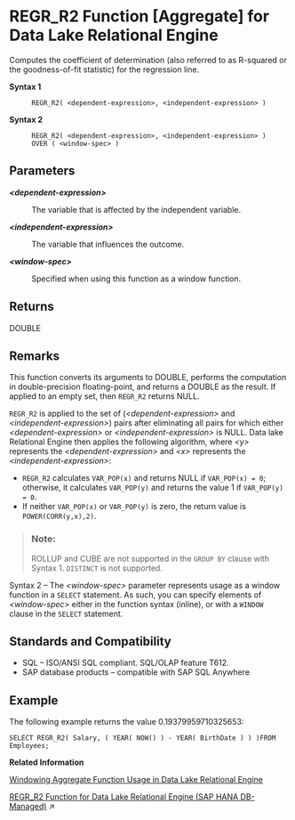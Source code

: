 <!-- loioa575c77684f210158d23e68bbd456148 -->

# REGR\_R2 Function \[Aggregate\] for Data Lake Relational Engine

Computes the coefficient of determination \(also referred to as R-squared or the goodness-of-fit statistic\) for the regression line.




<dl>
<dt><b>

Syntax 1

</b></dt>
<dd>

```
REGR_R2( <dependent-expression>, <independent-expression> )
```



</dd><dt><b>

Syntax 2

</b></dt>
<dd>

```
REGR_R2( <dependent-expression>, <independent-expression> )
OVER ( <window-spec> )
```



</dd>
</dl>



<a name="loioa575c77684f210158d23e68bbd456148__REGR_R2_parm1"/>

## Parameters


<dl>
<dt><b>

*<dependent-expression\>*

</b></dt>
<dd>

The variable that is affected by the independent variable.



</dd><dt><b>

*<independent-expression\>*

</b></dt>
<dd>

The variable that influences the outcome.



</dd><dt><b>

*<window-spec\>*

</b></dt>
<dd>

Specified when using this function as a window function.



</dd>
</dl>



<a name="loioa575c77684f210158d23e68bbd456148__REGR_R2_returns1"/>

## Returns

DOUBLE



<a name="loioa575c77684f210158d23e68bbd456148__REGR_R2_remarks1"/>

## Remarks

This function converts its arguments to DOUBLE, performs the computation in double-precision floating-point, and returns a DOUBLE as the result. If applied to an empty set, then `REGR_R2` returns NULL.

`REGR_R2` is applied to the set of \(*<dependent-expression\>* and *<independent-expression\>*\) pairs after eliminating all pairs for which either *<dependent-expression\>* or *<independent-expression\>* is NULL. Data lake Relational Engine then applies the following algorithm, where *<y\>* represents the *<dependent-expression\>* and *<x\>* represents the *<independent-expression\>*:

-   `REGR_R2` calculates `VAR_POP(x)` and returns NULL if `VAR_POP(x) = 0`; otherwise, it calculates `VAR_POP(y)` and returns the value 1 if `VAR_POP(y) = 0`.
-   If neither `VAR_POP(x)` or `VAR_POP(y)` is zero, the return value is `POWER(CORR(y,x),2)`.

> ### Note:  
> ROLLUP and CUBE are not supported in the `GROUP BY` clause with Syntax 1. `DISTINCT` is not supported.

Syntax 2 – The *<window-spec\>* parameter represents usage as a window function in a `SELECT` statement. As such, you can specify elements of *<window-spec\>* either in the function syntax \(inline\), or with a `WINDOW` clause in the `SELECT` statement.



<a name="loioa575c77684f210158d23e68bbd456148__REGR_R2_standards1"/>

## Standards and Compatibility

-   SQL – ISO/ANSI SQL compliant. SQL/OLAP feature T612.
-   SAP database products – compatible with SAP SQL Anywhere



<a name="loioa575c77684f210158d23e68bbd456148__REGR_R2_examples1"/>

## Example

The following example returns the value 0.19379959710325653:

```
SELECT REGR_R2( Salary, ( YEAR( NOW() ) - YEAR( BirthDate ) ) )FROM Employees;
```

**Related Information**  


[Windowing Aggregate Function Usage in Data Lake Relational Engine](windowing-aggregate-function-usage-in-data-lake-relational-engine-a527f35.md "A major feature of the ISO/ANSI SQL extensions for OLAP is a construct called a window.")

[REGR_R2 Function for Data Lake Relational Engine (SAP HANA DB-Managed)](https://help.sap.com/viewer/a898e08b84f21015969fa437e89860c8/2023_2_QRC/en-US/e970c79f12d44021b872f41c9f5ce7d9.html "Computes the coefficient of determination (also referred to as R-squared or the goodness-of-fit statistic) for the regression line.") :arrow_upper_right:

